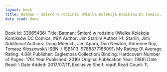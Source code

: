 ```yaml
---
layout: book
title: Batman - Śmierć w rodzinie (Wielka Kolekcja Komiksów DC Comics,  no. 9)
date_read: None
---
```


Book Id: 33665436\ 
Title: Batman: Śmierć w rodzinie (Wielka Kolekcja Komiksów DC Comics, #9)\ 
Author: Jim Starlin\ 
Author l-f: Starlin, Jim\ 
Additional Authors: Doug Moench, Jim Aparo, Don Newton, Adrienne Roy, Tomasz Kłoszewski\ 
ISBN: \ 
ISBN13: 9788377186091\ 
My Rating: 0\ 
Average Rating: 4.08\ 
Publisher: Eaglemoss Collection\ 
Binding: Hardcover\ 
Number of Pages: 176\ 
Year Published: 2016\ 
Original Publication Year: 1988\ 
Date Read: \ 
Date Added: 2017/07/11\ 
Exclusive Shelf: read\ 
Read Count: 1\ 

